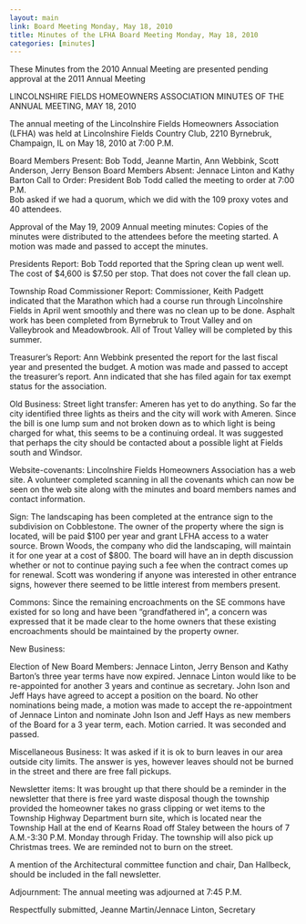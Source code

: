 ```yaml
---
layout: main
link: Board Meeting Monday, May 18, 2010
title: Minutes of the LFHA Board Meeting Monday, May 18, 2010
categories: [minutes]
---
```


These Minutes from the 2010 Annual Meeting are presented pending
approval at the 2011 Annual Meeting

LINCOLNSHIRE FIELDS HOMEOWNERS ASSOCIATION
MINUTES OF THE ANNUAL MEETING, MAY 18, 2010

The annual meeting of the Lincolnshire Fields Homeowners Association
(LFHA) was held at Lincolnshire Fields Country Club, 2210 Byrnebruk,
Champaign, IL on May 18, 2010 at 7:00 P.M.

Board Members Present: Bob Todd, Jeanne Martin, Ann Webbink, Scott
Anderson, Jerry Benson 
Board Members Absent: Jennace Linton and Kathy Barton
Call to Order: President Bob Todd called the meeting to order at
7:00 P.M.  
Bob asked if we had a quorum, which we did with the 109 proxy votes
and 40 attendees. 

Approval of the May 19, 2009 Annual meeting minutes: Copies of the
minutes were distributed to the attendees before the meeting
started.  A motion was made and passed to accept the minutes.

Presidents Report:
Bob Todd reported that the Spring clean up went well. The cost of
$4,600 is $7.50 per stop. That does not cover the fall clean up.

Township Road Commissioner Report:  Commissioner, Keith Padgett
indicated that the Marathon which had a course run through
Lincolnshire Fields in April went smoothly and there was no clean up
to be done. Asphalt work has been completed from Byrnebruk to Trout
Valley and on Valleybrook and Meadowbrook. All of Trout Valley will
be completed by this summer. 

Treasurer’s Report: Ann Webbink presented the report for the last
fiscal year and presented the budget. A motion was made and passed
to accept the treasurer’s report. Ann indicated that she has filed
again for tax exempt status for the association. 

Old Business:
Street light transfer: Ameren has yet to do anything. So far the
city identified three lights as theirs and the city will work with
Ameren. Since the bill is one lump sum and not broken down as to
which light is being charged for what, this seems to be a continuing
ordeal. It was suggested that perhaps the city should be contacted
about a possible light at Fields south and Windsor.

Website-covenants: Lincolnshire Fields Homeowners Association has a
web site. A volunteer completed scanning in all the covenants which
can now be seen on  the web site along with the minutes and board
members names and contact information. 

Sign: The landscaping has been completed at the entrance sign to the
subdivision on Cobblestone. The owner of the property where the sign
is located, will be paid $100 per year and grant LFHA access to a
water source. Brown Woods, the company who did the landscaping, will
maintain it for one year at a cost of $800. The board will have an
in depth discussion whether or not to continue paying such a fee
when the contract comes up for renewal. Scott was wondering if
anyone was interested in other entrance signs, however there seemed
to be little interest from members present. 

Commons: Since the remaining encroachments on the SE commons have
existed for so long and have been “grandfathered in”, a concern was
expressed that it be made clear to the home owners that these
existing encroachments should be maintained by the property owner.  


New Business:

Election of New Board Members:
  Jennace Linton, Jerry Benson and Kathy Barton’s  three year terms
have now expired. Jennace Linton would like to be re-appointed for
another 3 years and continue as secretary. John Ison and Jeff Hays
have agreed to accept a position on the board. No other nominations
being made, a motion was made to accept the re-appointment of
Jennace Linton and nominate John Ison and Jeff Hays as new members
of the Board for a 3 year term, each. Motion carried. It was
seconded and passed.  

Miscellaneous Business: It was asked if it is ok to burn leaves in
our area outside city limits. The answer is yes, however leaves
should not be burned in the street and there are free fall pickups. 

Newsletter items: It was brought up that there should be a reminder
in the newsletter that there is free yard waste disposal though the
township provided the homeowner takes no grass clipping or wet items
to the Township Highway Department burn site, which is located near
the Township Hall at the end of Kearns Road off Staley between the
hours of 7 A.M.-3:30 P.M. Monday through Friday. The township will
also pick up Christmas trees. We are reminded not to burn on the
street. 

A mention of the Architectural committee function and chair, Dan
Hallbeck, should be included in the fall newsletter. 

Adjournment:
The annual meeting was adjourned at 7:45 P.M. 


Respectfully submitted,
Jeanne Martin/Jennace Linton, Secretary
